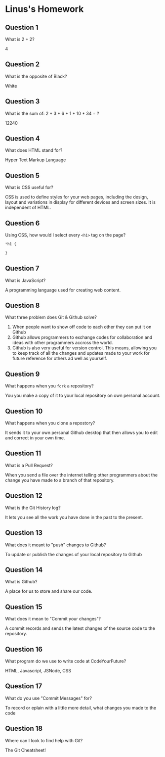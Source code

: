 # Linus's Homework

## Question 1

What is 2 + 2?

4

## Question 2

What is the opposite of Black?

White

## Question 3

What is the sum of:  2 * 3 * 6 * 1 * 10 * 34 = ?

12240

## Question 4 

What does HTML stand for?

Hyper Text Markup Language

## Question 5

What is CSS useful for?

CSS is used to define styles for your web pages, including the design, layout and variations in display for different devices and screen sizes. It is independent of HTML.

## Question 6

Using CSS, how would I select every `<h1>` tag on the page?

```css
*h1 { 

}
```

## Question 7

What is JavaScript?

A programming language used for creating web content.

## Question 8

What three problem does Git & Github solve?

1. When people want to show off code to each other they can put it on Github
2. Github allows programmers to exchange codes for collaboration and ideas with other programmers accross the world.
3. Github is also very useful for version control. This means, allowing you to keep track of all the changes and updates made to your work for future reference for others ad well as yourself.

## Question 9

What happens when you `fork` a repository?

You you make a copy of it to your local repository on own personal account.

## Question 10 

What happens when you clone a repostory?

It sends it to your own personal Github desktop that then allows you to edit and correct in your own time. 

## Question 11

What is a Pull Request?

When you send a file over the internet telling other programmers about the change you have made to a branch of that repository.

## Question 12

What is the Git History log?

It lets you see all the work you have done in the past to the present.

## Question 13

What does it meant to "push" changes to Github?

To update or publish the changes of your local repository to Github

## Question 14

What is Github?

A place for us to store and share our code.

## Question 15

What does it mean to "Commit your changes"?

A commit records and sends the latest changes of the source code to the repository.

## Question 16

What program do we use to write code at CodeYourFuture?

HTML, Javascript, JSNode, CSS

## Question 17

What do you use "Commit Messages" for?

To record or eplain with a little more detail, what changes you made to the code

## Question 18

Where can I look to find help with Git?

The Git Cheatsheet!

